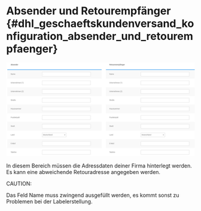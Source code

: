 # Absender und Retourempfänger {#dhl_geschaeftskundenversand_konfiguration_absender_und_retourempfaenger}

![](Bilder/GKV2_20170628_003.png "Absender und Retourempfänger")

In diesem Bereich müssen die Adressdaten deiner Firma hinterlegt werden. Es kann eine abweichende Retouradresse angegeben werden.

CAUTION:

Das Feld Name muss zwingend ausgefüllt werden, es kommt sonst zu Problemen bei der Labelerstellung.



